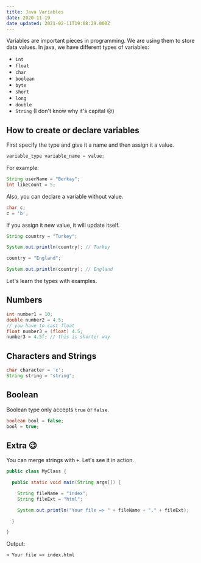 ```yaml
---
title: Java Variables
date: 2020-11-19
date_updated: 2021-02-11T19:08:29.000Z
---
```


Variables are important pieces in programming. We are using them to store data values. In java, we have different types of variables:

- `int`
- `float`
- `char`
- `boolean`
- `byte`
- `short`
- `long`
- `double`
- `String` (I don't know why it's capital 😥)

## How to create or declare variables

First specify the type and give it a name and then assign it a value.
```java
variable_type variable_name = value;
```

For example:
```java
String userName = "Berkay";
int likeCount = 5;
```

Also, you can declare a variable without value.
```java
char c;
c = 'b';
```

If you assign it new value, it will update itself.
```java
String country = "Turkey";

System.out.println(country); // Turkey

country = "England";

System.out.println(country); // England
```

Let's learn the types with examples.

## Numbers
```java
int number1 = 10;
double number2 = 4.5;
// you have to cast float
float number3 = (float) 4.5;
number3 = 4.5f; // this is shorter way
```

## Characters and Strings
```java
char character = 'c';
String string = "string";
```

## Boolean

Boolean type only accepts `true` or `false`.
```java
boolean bool = false;
bool = true;
```

## Extra 😉

You can merge strings with `+`. Let's see it in action.
```java
public class MyClass {

  public static void main(String args[]) {

    String fileName = "index";
    String fileExt = "html";

    System.out.println("Your file => " + fileName + "." + fileExt);

  }

}
```

Output:
```shell
> Your file => index.html
```
